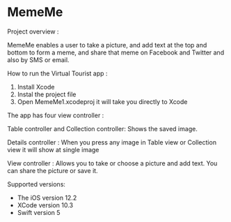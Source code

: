 # MemeMe

Project overview :

MemeMe enables a user to take a picture, and add text at the top and bottom to form a meme, and share that meme on Facebook and Twitter and also by SMS or email. 


How to run the Virtual Tourist app :

1. Install Xcode 
2. Instal the project file 
3. Open MemeMe1.xcodeproj it will take you directly to Xcode


The app has four view controller :

Table controller and Collection controller:
Shows the saved image.

Details controller :
When you press any image in Table view or Collection view it will show at single image 

View controller :
Allows you to take or choose a picture and add text. You can share the picture or save it.


Supported versions:
- The iOS version 12.2
- XCode version 10.3
- Swift version 5
